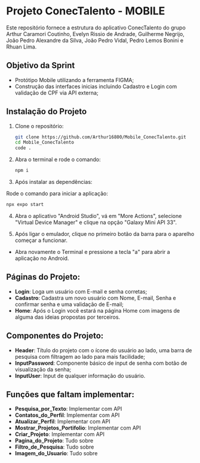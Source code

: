 # Projeto ConecTalento - MOBILE

Este repositório fornece a estrutura do aplicativo ConecTalento do grupo Arthur Caramori Coutinho, Evelyn Rissio de Andrade, Guilherme Negrijo, João Pedro Alexandre da Silva, João Pedro Vidal, Pedro Lemos Bonini e Rhuan Lima.

## Objetivo da Sprint

-  Protótipo Mobile utilizando a ferramenta FIGMA; 
- Construção das interfaces inicias incluindo Cadastro e Login com validação de CPF via API externa;

## Instalação do Projeto

1. Clone o repositório:
   ```sh
   git clone https://github.com/Arthur16800/Mobile_ConecTalento.git
   cd Mobile_ConecTalento
   code .

2. Abra o terminal e rode o comando:

   ```sh
   npm i
   ```

3. Após instalar as dependências:

Rode o comando para iniciar a aplicação:

   ```sh
   npx expo start
   ```

4. Abra o aplicativo "Android Studio", vá em "More Actions", selecione "Virtual Device Manager" e clique na opção "Galaxy Mini API 33".

5. Após ligar o emulador, clique no primeiro botão da barra para o aparelho começar a funcionar.

- Abra novamente o Terminal e pressione a tecla "a" para abrir a aplicação no Android. 

## Páginas do Projeto:

- **Login**: Loga um usuário com E-mail e senha corretas;
- **Cadastro**: Cadastra um novo usuário com Nome, E-mail, Senha e confirmar senha e uma validação de E-mail;
- **Home**: Após o Login você estará na página Home com imagens de alguma das ideias propostas por terceiros.

## Componentes do Projeto:

- **Header**: Título do projeto com o ícone do usuário ao lado, uma barra de pesquisa com filtragem ao lado para mais facilidade;
- **InputPassword**: Componente básico de input de senha com botão de visualização da senha;
- **InputUser**: Input de qualquer informação do usuário.


## Funções que faltam implementar:

- **Pesquisa_por_Texto**: Implementar com API
- **Contatos_do_Perfil**: Implementar com API
- **Atualizar_Perfil**: Implementar com API
- **Mostrar_Projetos_Portifolio**: Implementar com API
- **Criar_Projeto**: Implementar com API
- **Pagina_do_Projeto**: Tudo sobre
- **Filtro_de_Pesquisa**: Tudo sobre
- **Imagem_do_Usuario**: Tudo sobre